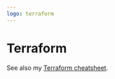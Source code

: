 ```yaml
---
logo: terraform
---
```

# Terraform

See also my [Terraform cheatsheet](https://michaelcurrin.github.io/dev-cheatsheets/cheatsheets/terraform/).
